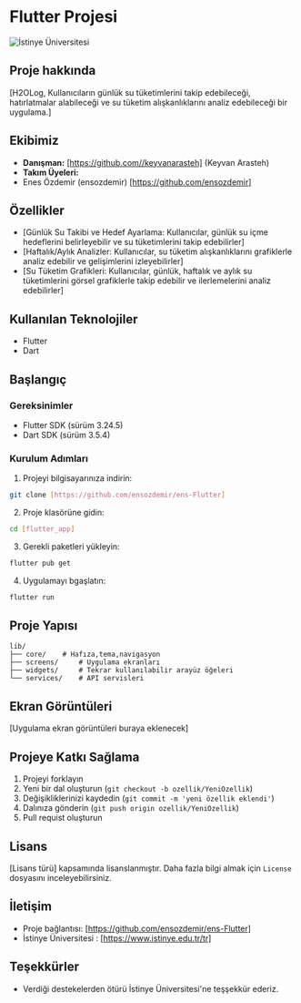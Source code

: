# Flutter Projesi

![İstinye Üniversitesi](https://www.unitededucation.com/linklogoch/istinye-university-logo.png)

## Proje hakkında
[H2OLog, Kullanıcıların günlük su tüketimlerini takip edebileceği, hatırlatmalar alabileceği ve su tüketim alışkanlıklarını analiz edebileceği bir uygulama.]

## Ekibimiz
- **Danışman:** [https://github.com//keyvanarasteh] (Keyvan Arasteh)
- **Takım Üyeleri:** 
 - Enes Özdemir (ensozdemir) [https://github.com/ensozdemir] 

## Özellikler
- [Günlük Su Takibi ve Hedef Ayarlama: Kullanıcılar, günlük su içme hedeflerini belirleyebilir ve su tüketimlerini takip edebilirler]
- [Haftalık/Aylık Analizler: Kullanıcılar, su tüketim alışkanlıklarını grafiklerle analiz edebilir ve gelişimlerini izleyebilirler]
- [Su Tüketim Grafikleri: Kullanıcılar, günlük, haftalık ve aylık su tüketimlerini görsel grafiklerle takip edebilir ve ilerlemelerini analiz edebilirler]

## Kullanılan Teknolojiler
- Flutter
- Dart


## Başlangıç


### Gereksinimler
- Flutter SDK (sürüm 3.24.5)
- Dart SDK (sürüm 3.5.4)

### Kurulum Adımları
1. Projeyi bilgisayarınıza indirin:
```bash
git clone [https://github.com/ensozdemir/ens-Flutter]
```

2. Proje klasörüne gidin:
```bash
cd [flutter_app]
```

3. Gerekli paketleri yükleyin:
```bash
flutter pub get
```

4. Uygulamayı bgaşlatın:
```bash
flutter run
```

## Proje Yapısı
```
lib/
├── core/    # Hafıza,tema,navigasyon
├── screens/     # Uygulama ekranları
├── widgets/     # Tekrar kullanılabilir arayüz öğeleri
└── services/    # API servisleri
```

## Ekran Görüntüleri
[Uygulama ekran görüntüleri buraya eklenecek]

## Projeye Katkı Sağlama
1. Projeyi forklayın
2. Yeni bir dal oluşturun (`git checkout -b ozellik/YeniOzellik`)
3. Değişikliklerinizi kaydedin (`git commit -m 'yeni özellik eklendi'`)
4. Dalınıza gönderin (`git push origin ozellik/YeniOzellik`)
5. Pull requist oluşturun

## Lisans 
[Lisans türü] kapsamında lisanslanmıştır. Daha fazla bilgi almak için `License` dosyasını inceleyebilirsiniz.

## İletişim
- Proje bağlantısı: [https://github.com/ensozdemir/ens-Flutter]
- İstinye Üniversitesi : [https://www.istinye.edu.tr/tr]

## Teşekkürler 
- Verdiği destekelerden ötürü İstinye Üniversitesi'ne teşşekkür ederiz.
